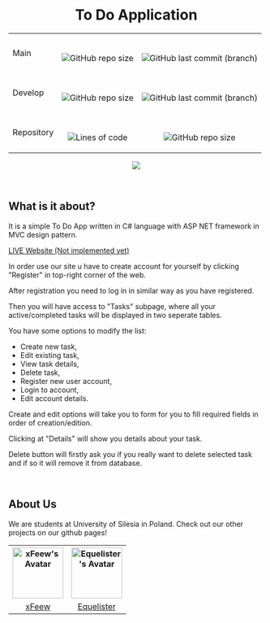 <div align="center" font-size="large">
  
   # To Do Application
</div>
<table align="center">
  <tr>
    <td>
      Main
    </td>
    <td align="center"><br>

  ![GitHub repo size](https://github.com/Equelister/To-Do-App/actions/workflows/dotnet.yml/badge.svg?branch=main)

  </td>    
    <td align="center"><br>
      
![GitHub last commit (branch)](https://img.shields.io/github/last-commit/equelister/to-do-app/main)    
    </td>
  </tr>  
  <tr>
    <td>
      Develop
    </td>
    <td align="center"><br>

  ![GitHub repo size](https://github.com/Equelister/To-Do-App/actions/workflows/dotnet.yml/badge.svg?branch=develop)

  </td>    
    <td align="center"><br>
      
![GitHub last commit (branch)](https://img.shields.io/github/last-commit/equelister/to-do-app/develop)    
    </td>
  </tr>
    <tr>
    <td>
      Repository
    </td>
    <td align="center"><br>

  ![Lines of code](https://img.shields.io/tokei/lines/github/equelister/to-do-app)

  </td>    
    <td align="center"><br>
      
![GitHub repo size](https://img.shields.io/github/repo-size/equelister/To-Do-App)  
    </td>
  </tr> 
</table>
<p align="center">
	      <img src="https://img.shields.io/github/v/tag/Equelister/To-Do-App?label=version&style=flat-square" />
</p>

<br>



## What is it about?

It is a simple To Do App written in C# language with ASP NET framework in MVC design pattern.

<a class="" href="">LIVE Website (Not implemented yet)</a>

In order use our site u have to create account for yourself by clicking "Register" in top-right corner of the web.

After registration you need to log in in similar way as you have registered.

Then you will have access to "Tasks" subpage, where all your active/completed tasks will be displayed in two seperate tables.

You have some options to modify the list:
- Create new task,
- Edit existing task,
- View task details,
- Delete task,
- Register new user account,
- Login to account,
- Edit account details.

Create and edit options will take you to form for you to fill required fields in order of creation/edition.

Clicking at "Details" will show you details about your task.

Delete button will firstly ask you if you really want to delete selected task and if so it will remove it from database.

<br>

## About Us

We are students at University of Silesia in Poland. Check out our other projects on our github pages!

<table align="center">
  <tr>
    <th>
      <a href="https://github.com/xFeew">
      <img src="https://avatars.githubusercontent.com/u/56722498?v=4" alt="xFeew's Avatar" style="width:100px;height:100px;"> 
      </a> 
    </th>
    <th>
      <a href="https://github.com/Equelister">
        <img src="https://avatars.githubusercontent.com/u/54372462?v=4" alt="Equelister's Avatar" style="width:100px;height:100px;"> 
      </a>
    </th>
  </tr>
  <tr>
    <td align="center"><a href="https://github.com/xFeew">xFeew</a> </td>
    <td align="center"><a href="https://github.com/Equelister">Equelister</a></td>
  </tr>
</table> 

<br>


